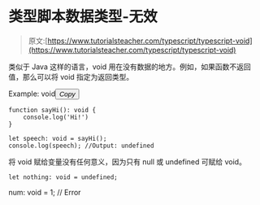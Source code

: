 # 类型脚本数据类型-无效

> 原文:[https://www.tutorialsteacher.com/typescript/typescript-void](https://www.tutorialsteacher.com/typescript/typescript-void)

类似于 Java 这样的语言，void 用在没有数据的地方。例如，如果函数不返回值，那么可以将 void 指定为返回类型。

Example: void<button class="copy-btn pull-right" title="Copy example code">*Copy*</button> 

```
function sayHi(): void { 
    console.log('Hi!')
} 

let speech: void = sayHi(); 
console.log(speech); //Output: undefined 
```

将 void 赋给变量没有任何意义，因为只有 null 或 undefined 可赋给 void。

```
let nothing: void = undefined;
```

num: void = 1; // Error 
```*